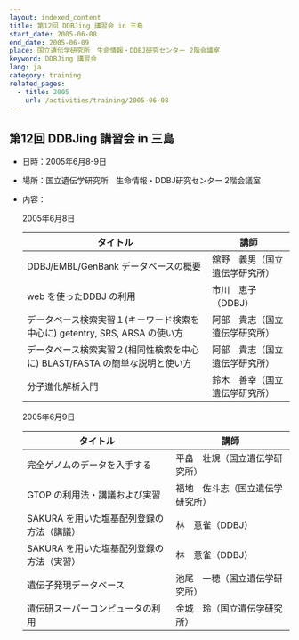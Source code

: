 ```yaml
---
layout: indexed_content
title: 第12回 DDBJing 講習会 in 三島
start_date: 2005-06-08
end_date: 2005-06-09
place: 国立遺伝学研究所　生命情報・DDBJ研究センター 2階会議室
keyword: DDBJing 講習会
lang: ja
category: training
related_pages:
  - title: 2005
    url: /activities/training/2005-06-08
---
```


## 第12回 DDBJing 講習会 in 三島 <a name="12"></a>

-   日時：2005年6月8-9日

-   場所：国立遺伝学研究所　生命情報・DDBJ研究センター 2階会議室

-   内容：

    2005年6月8日

    | タイトル | 講師 |
    |----|----|
    | DDBJ/EMBL/GenBank データベースの概要 | 舘野　義男（国立遺伝学研究所） |
    | web を使ったDDBJ の利用 | 市川　恵子（DDBJ） |
    | データベース検索実習１(キーワード検索を中心に) getentry, SRS, ARSA の使い方 | 阿部　貴志（国立遺伝学研究所） |
    | データベース検索実習２(相同性検索を中心に) BLAST/FASTA の簡単な説明と使い方 | 阿部　貴志（国立遺伝学研究所） |
    | 分子進化解析入門 | 鈴木　善幸（国立遺伝学研究所） |

    2005年6月9日

    | タイトル | 講師 |
    |----|----|
    | 完全ゲノムのデータを入手する | 平畠　壮規（国立遺伝学研究所） |
    | GTOP の利用法・講議および実習 | 福地　佐斗志（国立遺伝学研究所） |
    | SAKURA を用いた塩基配列登録の方法（講議） | 林　意雀（DDBJ） |
    | SAKURA を用いた塩基配列登録の方法（実習） | 林　意雀（DDBJ） |
    | 遺伝子発現データベース | 池尾　一穂（国立遺伝学研究所） |
    | 遺伝研スーパーコンピュータの利用 | 金城　玲（国立遺伝学研究所） |
